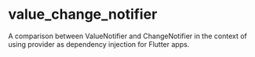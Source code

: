 # value_change_notifier

A comparison between ValueNotifier and ChangeNotifier in the context of using provider as dependency injection for Flutter apps.

